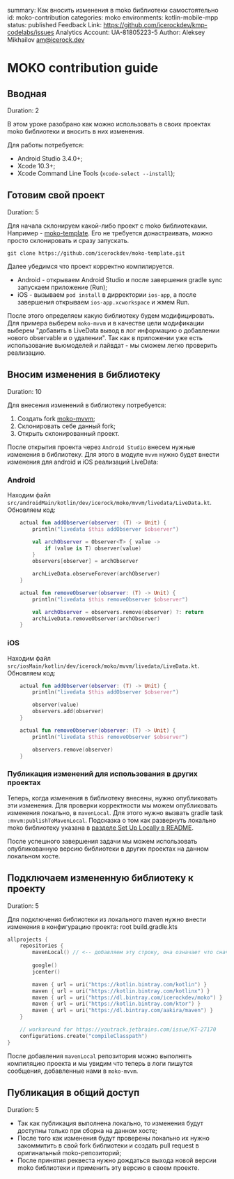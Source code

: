 summary: Как вносить изменения в moko библиотеки самостоятельно
id: moko-contribution
categories: moko
environments: kotlin-mobile-mpp
status: published
Feedback Link: https://github.com/icerockdev/kmp-codelabs/issues
Analytics Account: UA-81805223-5
Author: Aleksey Mikhailov <am@icerock.dev>

# MOKO contribution guide
## Вводная
Duration: 2

В этом уроке разобрано как можно использовать в своих проектах moko библиотеки и вносить в них изменения.

Для работы потребуется:
- Android Studio 3.4.0+;
- Xcode 10.3+;
- Xcode Command Line Tools (`xcode-select --install`);

## Готовим свой проект
Duration: 5

Для начала склонируем какой-либо проект с moko библиотеками. Например - [moko-template](https://github.com/icerockdev/moko-template). Его не требуется донастраивать, можно просто склонировать и сразу запускать.

`git clone https://github.com/icerockdev/moko-template.git`

Далее убедимся что проект корректно компилируется. 
- Android - открываем Android Studio и после завершения gradle sync запускаем приложение (Run);
- iOS - вызываем `pod install` в дирректории `ios-app`, а после завершения открываем `ios-app.xcworkspace` и жмем Run.

После этого определяем какую библиотеку будем модифицировать. Для примера выберем `moko-mvvm` и в качестве цели модификации выберем "добавить в LiveData вывод в лог информацию о добавлении нового observable и о удалении". Так как в приложении уже есть использование вьюмоделей и лайвдат - мы сможем легко проверить реализацию.

## Вносим изменения в библиотеку
Duration: 10

Для внесения изменений в библиотеку потребуется:
1. Создать fork [moko-mvvm](https://github.com/icerockdev/moko-mvvm);
2. Склонировать себе данный fork;
3. Открыть склонированный проект.

После открытия проекта через `Android Studio` внесем нужные изменения в библиотеку. 
Для этого в модуле `mvvm` нужно будет внести изменения для android и iOS реализаций LiveData:

### Android
Находим файл `src/androidMain/kotlin/dev/icerock/moko/mvvm/livedata/LiveData.kt`.
Обновляем код:
```kotlin
    actual fun addObserver(observer: (T) -> Unit) {
        println("livedata $this addObserver $observer")

        val archObserver = Observer<T> { value ->
            if (value is T) observer(value)
        }
        observers[observer] = archObserver

        archLiveData.observeForever(archObserver)
    }

    actual fun removeObserver(observer: (T) -> Unit) {
        println("livedata $this removeObserver $observer")

        val archObserver = observers.remove(observer) ?: return
        archLiveData.removeObserver(archObserver)
    }
```

### iOS
Находим файл `src/iosMain/kotlin/dev/icerock/moko/mvvm/livedata/LiveData.kt`.
Обновляем код:
```kotlin
    actual fun addObserver(observer: (T) -> Unit) {
        println("livedata $this addObserver $observer")

        observer(value)
        observers.add(observer)
    }

    actual fun removeObserver(observer: (T) -> Unit) {
        println("livedata $this removeObserver $observer")

        observers.remove(observer)
    }
```

### Публикация изменений для использования в других проектах
Теперь, когда изменения в библиотеку внесены, нужно опубликовать эти изменения. Для проверки корректности мы можем опубликовать изменения локально, в `mavenLocal`. Для этого нужно вызвать gradle task `:mvvm:publishToMavenLocal`. Подсказка о том как развернуть локально moko библиотеку указана в [разделе Set Up Locally в README](https://github.com/icerockdev/moko-mvvm#set-up-locally).

После успешного завершения задачи мы можем использовать опубликованную версию библиотеки в других проектах на данном локальном хосте.

## Подключаем измененную библиотеку к проекту
Duration: 5

Для подключения библиотеки из локального maven нужно внести изменения в конфигурацию проекта:
root build.gradle.kts
```kotlin
allprojects {
    repositories {
        mavenLocal() // <-- добавляем эту строку, она означает что сначала нужно искать зависимости в локальном репозитории
        
        google()
        jcenter()

        maven { url = uri("https://kotlin.bintray.com/kotlin") }
        maven { url = uri("https://kotlin.bintray.com/kotlinx") }
        maven { url = uri("https://dl.bintray.com/icerockdev/moko") }
        maven { url = uri("https://kotlin.bintray.com/ktor") }
        maven { url = uri("https://dl.bintray.com/aakira/maven") }
    }

    // workaround for https://youtrack.jetbrains.com/issue/KT-27170
    configurations.create("compileClasspath")
}
```

После добавления `mavenLocal` репозитория можно выполнять компиляцию проекта и мы увидим что теперь в логи пишутся сообщения, добавленные нами в `moko-mvvm`.

## Публикация в общий доступ
Duration: 5

- Так как публикация выполнена локально, то изменения будут доступны только при сборка на данном хосте;
- После того как изменения будут проверены локально их нужно закоммитить в свой fork библиотеки и создать pull request в оригинальный moko-репозиторий;
- После принятия реквеста нужно дождаться выхода новой версии moko библиотеки и применить эту версию в своем проекте.
